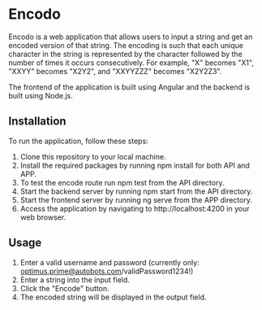 # Encodo

Encodo is a web application that allows users to input a string and get an encoded version of that string. The encoding is such that each unique character in the string is represented by the character followed by the number of times it occurs consecutively. For example, "X" becomes "X1", "XXYY" becomes "X2Y2", and "XXYYZZZ" becomes "X2Y2Z3".

The frontend of the application is built using Angular and the backend is built using Node.js.

## Installation

To run the application, follow these steps:

1. Clone this repository to your local machine.
2. Install the required packages by running npm install for both API and APP.
3. To test the encode route run npm test from the API directory.
4. Start the backend server by running npm start from the API directory.
5. Start the frontend server by running ng serve from the APP directory.
6. Access the application by navigating to http://localhost:4200 in your web browser.

## Usage

1. Enter a valid username and password (currently only: optimus.prime@autobots.com/validPassword1234!)
2. Enter a string into the input field.
3. Click the "Encode" button.
4. The encoded string will be displayed in the output field.